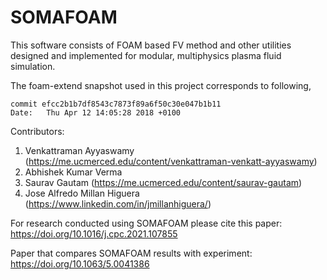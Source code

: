 # SOMAFOAM

This software consists of FOAM based FV method and other utilities designed and implemented for modular, multiphysics plasma fluid simulation.

The foam-extend snapshot used in this project corresponds to following,
```
commit efcc2b1b7df8543c7873f89a6f50c30e047b1b11
Date:   Thu Apr 12 14:05:28 2018 +0100
```


Contributors:
1) Venkattraman Ayyaswamy (https://me.ucmerced.edu/content/venkattraman-venkatt-ayyaswamy)
2) Abhishek Kumar Verma 
3) Saurav Gautam (https://me.ucmerced.edu/content/saurav-gautam)
4) Jose Alfredo Millan Higuera (https://www.linkedin.com/in/jmillanhiguera/)

For research conducted using SOMAFOAM please cite this paper: https://doi.org/10.1016/j.cpc.2021.107855

Paper that compares SOMAFOAM results with experiment: 
https://doi.org/10.1063/5.0041386
